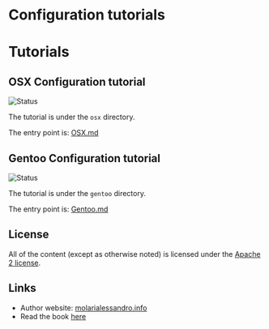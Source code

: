 # Configuration tutorials

# Tutorials

## OSX Configuration tutorial

![Status](http://img.shields.io/badge/status-OK-yellowgreen.svg)

The tutorial is under the `osx` directory.

The entry point is: [OSX.md](./osx/osx.md)

## Gentoo Configuration tutorial

![Status](http://img.shields.io/badge/status-TODO-yellow.svg)

The tutorial is under the `gentoo` directory.

The entry point is: [Gentoo.md](./gentoo/gentoo.md)

## License

All of the content (except as otherwise noted) is licensed under the [Apache 2 license](LICENSE).

## Links

* Author website: [molarialessandro.info](https://molarialessandro.info)
* Read the book [here](http://alem0lars.gitbooks.io/configuration-tutorials/)
